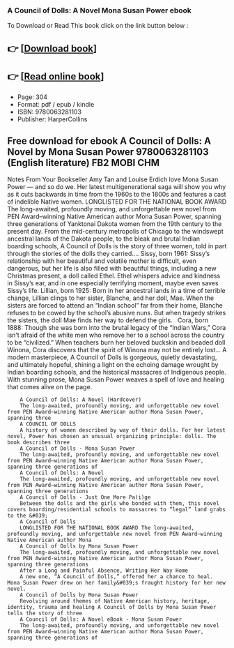 ### A Council of Dolls: A Novel Mona Susan Power ebook

To Download or Read This book click on the link button below :

## 👉  [**[Download book](http://ebooksharez.info/download.php?group=book&from=github.com&id=721129&lnk=1079 "Download book")**]

## 👉  [**[Read online book](http://ebooksharez.info/download.php?group=book&from=github.com&id=721129&lnk=1079 "Read online book")**]


* Page: 304
* Format: pdf / epub / kindle
* ISBN: 9780063281103
* Publisher: HarperCollins



## Free download for ebook A Council of Dolls: A Novel by Mona Susan Power 9780063281103 (English literature) FB2 MOBI CHM



Notes From Your Bookseller Amy Tan and Louise Erdich love Mona Susan Power — and so do we. Her latest multigenerational saga will show you why as it cuts backwards in time from the 1960s to the 1800s and features a cast of indelible Native women. LONGLISTED FOR THE NATIONAL BOOK AWARD The long-awaited, profoundly moving, and unforgettable new novel from PEN Award–winning Native American author Mona Susan Power, spanning three generations of Yanktonai Dakota women from the 19th century to the present day. From the mid-century metropolis of Chicago to the windswept ancestral lands of the Dakota people, to the bleak and brutal Indian boarding schools, A Council of Dolls is the story of three women, told in part through the stories of the dolls they carried…. Sissy, born 1961: Sissy’s relationship with her beautiful and volatile mother is difficult, even dangerous, but her life is also filled with beautiful things, including a new Christmas present, a doll called Ethel. Ethel whispers advice and kindness in Sissy’s ear, and in one especially terrifying moment, maybe even saves Sissy’s life. Lillian, born 1925: Born in her ancestral lands in a time of terrible change, Lillian clings to her sister, Blanche, and her doll, Mae. When the sisters are forced to attend an “Indian school” far from their home, Blanche refuses to be cowed by the school’s abusive nuns. But when tragedy strikes the sisters, the doll Mae finds her way to defend the girls.   Cora, born 1888: Though she was born into the brutal legacy of the “Indian Wars,” Cora isn’t afraid of the white men who remove her to a school across the country to be “civilized.” When teachers burn her beloved buckskin and beaded doll Winona, Cora discovers that the spirit of Winona may not be entirely lost… A modern masterpiece, A Council of Dolls is gorgeous, quietly devastating, and ultimately hopeful, shining a light on the echoing damage wrought by Indian boarding schools, and the historical massacres of Indigenous people. With stunning prose, Mona Susan Power weaves a spell of love and healing that comes alive on the page.


        A Council of Dolls: A Novel (Hardcover)
        The long-awaited, profoundly moving, and unforgettable new novel from PEN Award–winning Native American author Mona Susan Power, spanning three 
        A COUNCIL OF DOLLS
        A history of women described by way of their dolls. For her latest novel, Power has chosen an unusual organizing principle: dolls. The book describes three 
        A Council of Dolls - Mona Susan Power
        The long-awaited, profoundly moving, and unforgettable new novel from PEN Award–winning Native American author Mona Susan Power, spanning three generations of 
        A Council of Dolls: A Novel
        The long-awaited, profoundly moving, and unforgettable new novel from PEN Award–winning Native American author Mona Susan Power, spanning three generations 
        A Council of Dolls - Just One More Pa(i)ge
        Between the dolls and the girls who bonded with them, this novel covers boarding/residential schools to massacres to “legal” land grabs to the &#039; 
        A Council of Dolls
        LONGLISTED FOR THE NATIONAL BOOK AWARD The long-awaited, profoundly moving, and unforgettable new novel from PEN Award–winning Native American author Mona 
        A Council of Dolls by Mona Susan Power
        The long-awaited, profoundly moving, and unforgettable new novel from PEN Award-winning Native American author Mona Susan Power, spanning three generations 
        After a Long and Painful Absence, Writing Her Way Home
        A new one, “A Council of Dolls,” offered her a chance to heal. Mona Susan Power drew on her family&#039;s fraught history for her new novel.
        A Council of Dolls by Mona Susan Power
        Revolving around themes of Native American history, heritage, identity, trauma and healing A Council of Dolls by Mona Susan Power tells the story of three 
        A Council of Dolls: A Novel eBook - Mona Susan Power
        The long-awaited, profoundly moving, and unforgettable new novel from PEN Award–winning Native American author Mona Susan Power, spanning three generations of 
    




